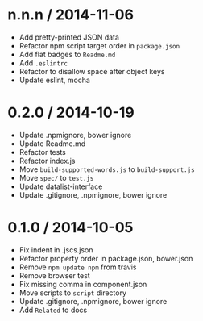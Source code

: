 
n.n.n / 2014-11-06
==================

 * Add pretty-printed JSON data
 * Refactor npm script target order in `package.json`
 * Add flat badges to `Readme.md`
 * Add `.eslintrc`
 * Refactor to disallow space after object keys
 * Update eslint, mocha

0.2.0 / 2014-10-19
==================

 * Update .npmignore, bower ignore
 * Update Readme.md
 * Refactor tests
 * Refactor index.js
 * Move `build-supported-words.js` to `build-support.js`
 * Move `spec/` to `test.js`
 * Update datalist-interface
 * Update .gitignore, .npmignore, bower ignore

0.1.0 / 2014-10-05
==================

 * Fix indent in .jscs.json
 * Refactor property order in package.json, bower.json
 * Remove `npm update npm` from travis
 * Remove browser test
 * Fix missing comma in component.json
 * Move scripts to `script` directory
 * Update .gitignore, .npmignore, bower ignore
 * Add `Related` to docs
